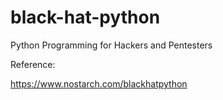 # black-hat-python
Python Programming for Hackers and Pentesters

Reference:

https://www.nostarch.com/blackhatpython